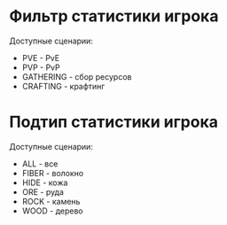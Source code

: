 # Фильтр статистики игрока

Доступные сценарии:
* PVE - PvE
* PVP - PvP
* GATHERING - сбор ресурсов
* CRAFTING - крафтинг
 
# Подтип статистики игрока

Доступные сценарии:
* ALL - все
* FIBER - волокно
* HIDE - кожа
* ORE - руда
* ROCK - камень
* WOOD - дерево